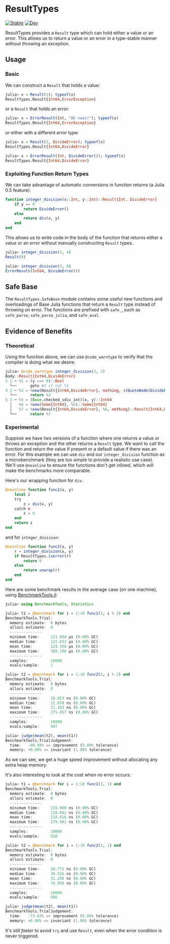 # ResultTypes

[![Stable](https://img.shields.io/badge/docs-stable-blue.svg)](https://0x0f0f0f.github.io/ResultTypes.jl/stable)
[![Dev](https://img.shields.io/badge/docs-dev-blue.svg)](https://0x0f0f0f.github.io/ResultTypes.jl/dev)

ResultTypes provides a `Result` type which can hold either a value or an error.
This allows us to return a value or an error in a type-stable manner without throwing an exception.

## Usage

### Basic

We can construct a `Result` that holds a value:

```julia
julia> x = Result(2); typeof(x)
ResultTypes.Result{Int64,ErrorException}
```

or a `Result` that holds an error:

```julia
julia> x = ErrorResult(Int, "Oh noes!"); typeof(x)
ResultTypes.Result{Int64,ErrorException}
```

or either with a different error type:

```julia
julia> x = Result(2, DivideError); typeof(x)
ResultTypes.Result{Int64,DivideError}

julia> x = ErrorResult(Int, DivideError()); typeof(x)
ResultTypes.Result{Int64,DivideError}
```

### Exploiting Function Return Types

We can take advantage of automatic conversions in function returns (a Julia 0.5 feature):

```julia
function integer_division(x::Int, y::Int)::Result{Int, DivideError}
    if y == 0
        return DivideError()
    else
        return div(x, y)
    end
end
```

This allows us to write code in the body of the function that returns either a value or an error without manually constructing `Result` types.

```julia
julia> integer_division(3, 4)
Result(0)

julia> integer_division(3, 0)
ErrorResult(Int64, DivideError())
```

## Safe Base

The `ResultTypes.SafeBase` module contains some useful new functions and overloadings of Base Julia functions that return a `Result` type instead of throwing on error. The functions are prefixed with `safe_`, such as `safe_parse`, `safe_parse_julia`, and `safe_eval`.

## Evidence of Benefits

### Theoretical

Using the function above, we can use `@code_warntype` to verify that the compiler is doing what we desire:

```julia
julia> @code_warntype integer_division(3, 2)
Body::Result{Int64,DivideError}
2 1 ─ %1 = (y === 0)::Bool                                                                                       │╻     ==
  └──      goto #3 if not %1                                                                                     │
3 2 ─ %3 = %new(Result{Int64,DivideError}, nothing, $(QuoteNode(DivideError())))::Result{Int64,DivideError}      │╻╷    convert
  └──      return %3                                                                                             │
5 3 ─ %5 = (Base.checked_sdiv_int)(x, y)::Int64                                                                  │╻     div
  │   %6 = %new(Some{Int64}, %5)::Some{Int64}                                                                    ││╻╷╷╷  Type
  │   %7 = %new(Result{Int64,DivideError}, %6, nothing)::Result{Int64,DivideError}                               │││
  └──      return %7                                                                                             │
```

### Experimental

Suppose we have two versions of a function where one returns a value or throws an exception and the other returns a `Result` type.
We want to call the function and return the value if present or a default value if there was an error.
For this example we can use `div` and our `integer_division` function as a microbenchmark (they are too simple to provide a realistic use case).
We'll use `@noinline` to ensure the functions don't get inlined, which will make the benchmarks more comparable.

Here's our wrapping function for `div`:

```julia
@noinline function func1(x, y)
    local z
    try
        z = div(x, y)
    catch e
        z = 0
    end
    return z
end
```

and for `integer_division`:

```julia
@noinline function func2(x, y)
    r = integer_division(x, y)
    if ResultTypes.iserror(r)
        return 0
    else
        return unwrap(r)
    end
end
```

Here are some benchmark results in the average case (on one machine), using [BenchmarkTools.jl](https://github.com/JuliaCI/BenchmarkTools.jl):

```julia
julia> using BenchmarkTools, Statistics

julia> t1 = @benchmark for i = 1:10 func1(3, i % 2) end
BenchmarkTools.Trial:
  memory estimate:  0 bytes
  allocs estimate:  0
  --------------
  minimum time:     121.664 μs (0.00% GC)
  median time:      122.652 μs (0.00% GC)
  mean time:        124.350 μs (0.00% GC)
  maximum time:     388.198 μs (0.00% GC)
  --------------
  samples:          10000
  evals/sample:     1

julia> t2 = @benchmark for i = 1:10 func2(3, i % 2) end
BenchmarkTools.Trial:
  memory estimate:  0 bytes
  allocs estimate:  0
  --------------
  minimum time:     18.853 ns (0.00% GC)
  median time:      21.078 ns (0.00% GC)
  mean time:        21.183 ns (0.00% GC)
  maximum time:     275.057 ns (0.00% GC)
  --------------
  samples:          10000
  evals/sample:     997

julia> judge(mean(t2), mean(t1))
BenchmarkTools.TrialJudgement:
  time:   -99.98% => improvement (5.00% tolerance)
  memory: +0.00% => invariant (1.00% tolerance)
```

As we can see, we get a huge speed improvement without allocating any extra heap memory.

It's also interesting to look at the cost when no error occurs:

```julia
julia> t1 = @benchmark for i = 1:10 func1(3, 1) end
BenchmarkTools.Trial:
  memory estimate:  0 bytes
  allocs estimate:  0
  --------------
  minimum time:     115.060 ns (0.00% GC)
  median time:      118.042 ns (0.00% GC)
  mean time:        118.616 ns (0.00% GC)
  maximum time:     279.901 ns (0.00% GC)
  --------------
  samples:          10000
  evals/sample:     918

julia> t2 = @benchmark for i = 1:10 func2(3, 1) end
BenchmarkTools.Trial:
  memory estimate:  0 bytes
  allocs estimate:  0
  --------------
  minimum time:     28.775 ns (0.00% GC)
  median time:      30.516 ns (0.00% GC)
  mean time:        31.290 ns (0.00% GC)
  maximum time:     74.936 ns (0.00% GC)
  --------------
  samples:          10000
  evals/sample:     995

julia> judge(mean(t2), mean(t1))
BenchmarkTools.TrialJudgement:
  time:   -73.62% => improvement (5.00% tolerance)
  memory: +0.00% => invariant (1.00% tolerance)
```

It's _still faster_ to avoid `try` and use `Result`, even when the error condition is never triggered.
